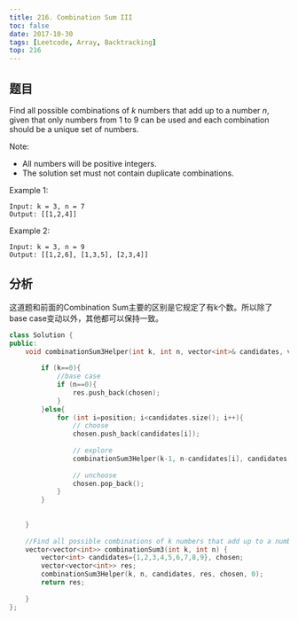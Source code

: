 ```yaml
---
title: 216. Combination Sum III
toc: false
date: 2017-10-30
tags: [Leetcode, Array, Backtracking]
top: 216
---
```



## 题目

Find all possible combinations of $k$ numbers that add up to a number $n$, given that only numbers from 1 to 9 can be used and each combination should be a unique set of numbers.

Note:

* All numbers will be positive integers.
* The solution set must not contain duplicate combinations.

Example 1:

```
Input: k = 3, n = 7
Output: [[1,2,4]]
```

Example 2:

```
Input: k = 3, n = 9
Output: [[1,2,6], [1,3,5], [2,3,4]]
```



## 分析

这道题和前面的Combination Sum主要的区别是它规定了有k个数。所以除了base case变动以外，其他都可以保持一致。

```cpp
class Solution {
public:
    void combinationSum3Helper(int k, int n, vector<int>& candidates, vector<vector<int>>& res, vector<int>& chosen, int position){
        
        if (k==0){
            //base case
            if (n==0){
                res.push_back(chosen);
            }
        }else{
            for (int i=position; i<candidates.size(); i++){
                // choose
                chosen.push_back(candidates[i]);
                
                // explore
                combinationSum3Helper(k-1, n-candidates[i], candidates, res, chosen, i+1);
                
                // unchoose
                chosen.pop_back();
            }
        }
    
    
    }
    
    //Find all possible combinations of k numbers that add up to a number n
    vector<vector<int>> combinationSum3(int k, int n) {
        vector<int> candidates={1,2,3,4,5,6,7,8,9}, chosen;
        vector<vector<int>> res;
        combinationSum3Helper(k, n, candidates, res, chosen, 0);
        return res;
        
    }
};
```




